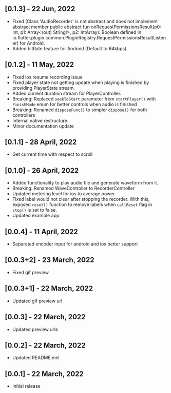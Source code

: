 ## [0.1.3] - 22 Jun, 2022

* Fixed (Class 'AudioRecorder' is not abstract and does not implement abstract member public abstract fun onRequestPermissionsResult(p0: Int, p1: Array<(out) String!>, p2: IntArray): Boolean defined in io.flutter.plugin.common.PluginRegistry.RequestPermissionsResultListener) for Android.
* Added bitRate feature for Android (Default to 64kbps).

## [0.1.2] - 11 May, 2022

* Fixed ios resume recording issue
* Fixed player state not getting update when playing is finished by providing PlayerState stream.
* Added current duration stream for PlayerController.
* Breaking: Replaced `seekToStart` parameter from `startPlayer()` with `FinishMode` enum for
better controls when audio is finished
* Breaking: Renamed `disposeFunc()` to simpler `dispose()` for both controllers
* Internal native restructure.
* Minor documentation update

## [0.1.1] - 28 April, 2022

* Get current time with respect to scroll

## [0.1.0] - 26 April, 2022

* Added functionality to play audio file and generate waveform from it.
* Breaking: Renamed WaveController to RecorderController
* Updated metering level for ios to average power
* Fixed label would not clear after stopping the recorder. With this, exposed `reset()` function to remove labels
when `callReset` flag in `stop()` is set to false.
* Updated example app

## [0.0.4] - 11 April, 2022

* Separated encoder input for android and ios better support

## [0.0.3+2] - 23 March, 2022

* Fixed gif preview

## [0.0.3+1] - 22 March, 2022

* Updated gif preview url

## [0.0.3] - 22 March, 2022

* Updated preview urls

## [0.0.2] - 22 March, 2022

* Updated README.md

## [0.0.1] - 22 March, 2022

* Initial release
